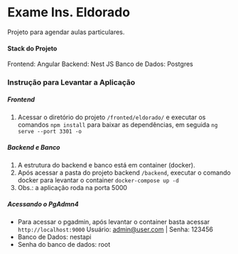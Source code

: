 # Exame Ins. Eldorado

Projeto para agendar aulas particulares.

#### Stack do Projeto
Frontend: Angular
Backend: Nest JS
Banco de Dados: Postgres

### Instrução para Levantar a Aplicação

##### Frontend
1. Acessar o diretório do projeto `/fronted/eldorado/` e executar os comandos `npm install` para baixar as dependências, em seguida `ng serve --port 3301 -o`

##### Backend e Banco
1. A estrutura do backend e banco está em container (docker).
2. Após acessar a pasta do projeto backend `/backend`, executar o comando docker para levantar o container `docker-compose up -d`
3. Obs.: a aplicação roda na porta 5000

##### Acessando o PgAdmn4
* Para acessar o pgadmin, após levantar o container basta acessar `http://localhost:9000`
Usuário: admin@user.com | Senha: 123456
* Banco de Dados: nestapi
* Senha do banco de dados: root